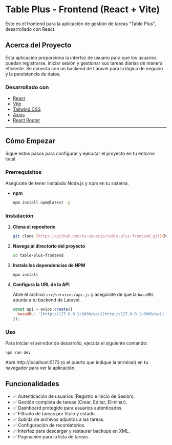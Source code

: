 # Table Plus - Frontend (React + Vite)

Este es el frontend para la aplicación de gestión de tareas "Table Plus", desarrollado con React.

## Acerca del Proyecto

Esta aplicación proporciona la interfaz de usuario para que los usuarios puedan registrarse, iniciar sesión y gestionar sus tareas diarias de manera eficiente. Se conecta con un backend de Laravel para la lógica de negocio y la persistencia de datos.

### Desarrollado con

* [React](https://reactjs.org/)
* [Vite](https://vitejs.dev/)
* [Tailwind CSS](https://tailwindcss.com/)
* [Axios](https://axios-http.com/)
* [React Router](https://reactrouter.com/)

---

## Cómo Empezar

Sigue estos pasos para configurar y ejecutar el proyecto en tu entorno local.

### Prerrequisitos

Asegúrate de tener instalado Node.js y npm en tu sistema.
* **npm**
    ```sh
    npm install npm@latest -g
    ```

### Instalación

1.  **Clona el repositorio**
    ```sh
    git clone [https://github.com/tu-usuario/table-plus-frontend.git](https://github.com/tu-usuario/table-plus-frontend.git)
    ```
2.  **Navega al directorio del proyecto**
    ```sh
    cd table-plus-frontend
    ```
3.  **Instala las dependencias de NPM**
    ```sh
    npm install
    ```
4.  **Configura la URL de la API**

    Abre el archivo `src/services/api.js` y asegúrate de que la `baseURL` apunte a tu backend de Laravel.
    ```javascript
    const api = axios.create({
      baseURL: '[http://127.0.0.1:8000/api](http://127.0.0.1:8000/api)', // URL de tu API
    });
    ```

### Uso

Para iniciar el servidor de desarrollo, ejecuta el siguiente comando:
```sh
npm run dev
```

Abre http://localhost:5173 (o el puerto que indique la terminal) en tu navegador para ver la aplicación.

## Funcionalidades
* ✅ Autenticación de usuarios (Registro e Inicio de Sesión).
* ✅ Gestión completa de tareas (Crear, Editar, Eliminar).
* ✅ Dashboard protegido para usuarios autenticados.
* ✅ Filtrado de tareas por título y estado.
* ✅ Subida de archivos adjuntos a las tareas.
* ✅ Configuración de recordatorios.
* ✅ Interfaz para descargar y restaurar backups en XML.
* ✅ Paginación para la lista de tareas.
